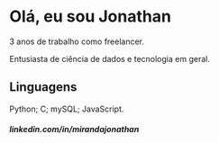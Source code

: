 # Olá, eu sou Jonathan

3 anos de trabalho como freelancer.

Entusiasta de ciência de dados e tecnologia em geral.

## Linguagens

Python; C; mySQL; JavaScript.

##### linkedin.com/in/mirandajonathan
